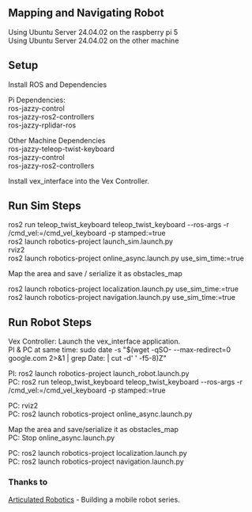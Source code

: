 ## Mapping and Navigating Robot

Using Ubuntu Server 24.04.02 on the raspberry pi 5  
Using Ubuntu Server 24.04.02 on the other machine  

## Setup
Install ROS and Dependencies  

Pi Dependencies:  
    ros-jazzy-control  
    ros-jazzy-ros2-controllers  
    ros-jazzy-rplidar-ros  
    
Other Machine Dependencies  
    ros-jazzy-teleop-twist-keyboard  
    ros-jazzy-control  
    ros-jazzy-ros2-controllers  

Install vex_interface into the Vex Controller.  



## Run Sim Steps
ros2 run teleop_twist_keyboard teleop_twist_keyboard --ros-args -r /cmd_vel:=/cmd_vel_keyboard -p stamped:=true  
ros2 launch robotics-project launch_sim.launch.py  
rviz2  
ros2 launch robotics-project online_async.launch.py use_sim_time:=true  
  
Map the area and save / serialize it as obstacles_map  
  
ros2 launch robotics-project localization.launch.py use_sim_time:=true  
ros2 launch robotics-project navigation.launch.py use_sim_time:=true  
  
## Run Robot Steps  
Vex Controller: Launch the vex_interface application.  
PI & PC at same time: sudo date -s "$(wget -qSO- --max-redirect=0 google.com 2>&1 | grep Date: | cut -d' ' -f5-8)Z"  
  
PI: ros2 launch robotics-project launch_robot.launch.py   
PC: ros2 run teleop_twist_keyboard teleop_twist_keyboard --ros-args -r /cmd_vel:=/cmd_vel_keyboard -p stamped:=true  
  
PC: rviz2  
PC: ros2 launch robotics-project online_async.launch.py  
  
Map the area and save/serialize it as obstacles_map  
PC: Stop online_async.launch.py  
  
PC: ros2 launch robotics-project localization.launch.py  
PC: ros2 launch robotics-project navigation.launch.py  
  
  
  
### Thanks to  
[Articulated Robotics](https://www.youtube.com/@ArticulatedRobotics) - Building a mobile robot series.  